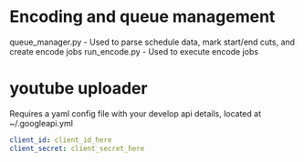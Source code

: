Encoding and queue management
=============================
queue_manager.py  - Used to parse schedule data, mark start/end cuts, and create encode jobs
run_encode.py     - Used to execute encode jobs


youtube uploader
================

Requires a yaml config file with your develop api details, located at ~/.googleapi.yml

```yaml
client_id: client_id_here
client_secret: client_secret_here
```
